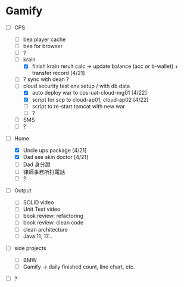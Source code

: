 # Gamify

* [ ] CPS
  * [ ] bea player cache
  * [ ] bea for browser
  * [ ] ?
  * [ ] krain
    * [x] finish krain rerult calc -> update balance (acc or b-wallet) + transfer record \[4/21]
  * [ ] ? sync with dean ?
  * [ ] cloud security test env setup / with db data
    * [x] auto deploy war to cps-uat-cloud-mg01 \[4/22]
    * [x] script for scp to cloud-ap01, cloud-ap02 \[4/22]
    * [ ] script to re-start tomcat with new war
    * [ ] ?
  * [ ] SMS
  * [ ] ?
* [ ] Home
  * [x] Uncle ups package \[4/21]
  * [x] Dad see skin doctor \[4/21]
  * [ ] Dad 身分證
  * [ ] 律師事務所打電話
  * [ ] ?
* [ ] Output
  * [ ] SOLID video
  * [ ] Unit Test video
  * [ ] book review: refactoring
  * [ ] book review: clean code
  * [ ] clean architecture
  * [ ] Java 11, 17...
* [ ] side projects
  * [ ] BMW
  * [ ] Gamify -> daily finished count, line chart, etc.
* [ ] ?

